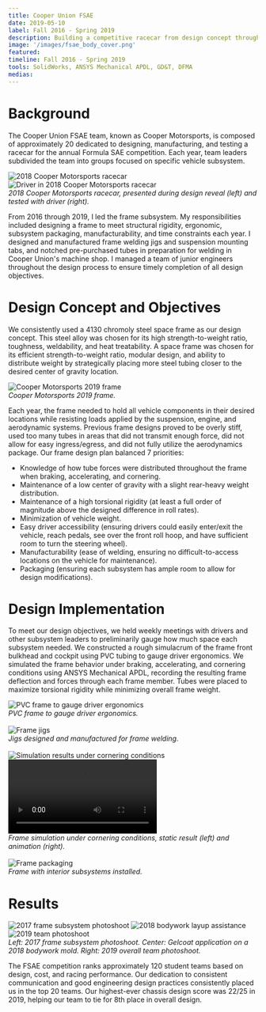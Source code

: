 ```yaml
---
title: Cooper Union FSAE
date: 2019-05-10
label: Fall 2016 - Spring 2019
description: Building a competitive racecar from design concept through production
image: '/images/fsae_body_cover.png'
featured:
timeline: Fall 2016 - Spring 2019
tools: SolidWorks, ANSYS Mechanical APDL, GD&T, DFMA
medias:
---
```

# Background

The Cooper Union FSAE team, known as Cooper Motorsports, is composed of approximately 20 dedicated to designing, manufacturing, and testing a racecar for the annual Formula SAE competition. Each year, team leaders subdivided the team into groups focused on specific vehicle subsystem.

<div class="gallery-box">
  <div class="gallery_two">
    <img src="/images/fsae_frame_presented.png" loading="lazy" alt="2018 Cooper Motorsports racecar">
    <img src="/images/fsae_driving.png" loading="lazy" alt="Driver in 2018 Cooper Motorsports racecar">
  </div>
  <em>2018 Cooper Motorsports racecar, presented during design reveal (left) and tested with driver (right).</em>
</div>

From 2016 through 2019, I led the frame subsystem. My responsibilities included designing a frame to meet structural rigidity, ergonomic, subsystem packaging, manufacturability, and time constraints each year. I designed and manufactured frame welding jigs and suspension mounting tabs, and notched pre-purchased tubes in preparation for welding in Cooper Union's machine shop. I managed a team of junior engineers throughout the design process to ensure timely completion of all design objectives.

# Design Concept and Objectives

We consistently used a 4130 chromoly steel space frame as our design concept. This steel alloy was chosen for its high strength-to-weight ratio, toughness, weldability, and heat treatability. A space frame was chosen for its efficient strength-to-weight ratio, modular design, and ability to distribute weight by strategically placing more steel tubing closer to the desired center of gravity location.

<div class="gallery-box">
  <div class="gallery_two">
    <img src="/images/fsae_frame.png" loading="lazy" alt="Cooper Motorsports 2019 frame">
  </div>
  <em>Cooper Motorsports 2019 frame.</em>
</div>

Each year, the frame needed to hold all vehicle components in their desired locations while resisting loads applied by the suspension, engine, and aerodynamic systems. Previous frame designs proved to be overly stiff, used too many tubes in areas that did not transmit enough force, did not allow for easy ingress/egress, and did not fully utilize the aerodynamics package. Our frame design plan balanced 7 priorities:

- Knowledge of how tube forces were distributed throughout the frame when braking, accelerating, and cornering.
- Maintenance of a low center of gravity with a slight rear-heavy weight distribution.
- Maintenance of a high torsional rigidity (at least a full order of magnitude above the designed difference in roll rates).
- Minimization of vehicle weight.
- Easy driver accessibility (ensuring drivers could easily enter/exit the vehicle, reach pedals, see over the front roll hoop, and have sufficient room to turn the steering wheel).
-  Manufacturability (ease of welding, ensuring no difficult-to-access locations on the vehicle for maintenance).
- Packaging (ensuring each subsystem has ample room to allow for design modifications).

# Design Implementation

To meet our design objectives, we held weekly meetings with drivers and other subsystem leaders to preliminarily gauge how much space each subsystem needed. We constructed a rough simulacrum of the frame front bulkhead and cockpit using PVC tubing to gauge driver ergonomics. We simulated the frame behavior under braking, accelerating, and cornering conditions using ANSYS Mechanical APDL, recording the resulting frame deflection and forces through each frame member. Tubes were placed to maximize torsional rigidity while minimizing overall frame weight.

<div class="gallery-box">
  <div class="gallery_two">
    <img src="/images/fsae_pvc_frame.png" loading="lazy" alt="PVC frame to gauge driver ergonomics">
  </div>
  <em>PVC frame to gauge driver ergonomics.</em>
</div>

<br />

<div class="gallery-box">
  <div class="gallery_two">
    <img src="/images/fsae_jigs.png" loading="lazy" alt="Frame jigs">
  </div>
  <em>Jigs designed and manufactured for frame welding.</em>
</div>

<br />

<div class="gallery-box">
  <div class="gallery_two">
    <img src="/images/fsae_simulation.png" loading="lazy" alt="Simulation results under cornering conditions">
    <video controls loading="lazy" alt="Simulation animation under cornering conditions">
      <source src="/videos/fsae_animation.mp4" type="video/mp4">
    </video>
  </div>
  <em>Frame simulation under cornering conditions, static result (left) and animation (right).</em>
</div>

<br />

<div class="gallery-box">
  <div class="gallery_two">
    <img src="/images/fsae_frame_packaging.png" loading="lazy" alt="Frame packaging">
  </div>
  <em>Frame with interior subsystems installed.</em>
</div>

# Results

<div class="gallery-box">
  <div class="gallery_three">
    <img src="/images/fsae_photoshoot2.png" loading="lazy" alt="2017 frame subsystem photoshoot">
    <img src="/images/fsae_photoshoot3.png" loading="lazy" alt="2018 bodywork layup assistance">
    <img src="/images/fsae_photoshoot1.png" loading="lazy" alt="2019 team photoshoot">
  </div>
  <em>Left: 2017 frame subsystem photoshoot.
  Center: Gelcoat application on a 2018 bodywork mold.
  Right: 2019 overall team photoshoot.</em>
</div>

The FSAE competition ranks approximately 120 student teams based on design, cost, and racing performance. Our dedication to consistent communication and good engineering design practices consistently placed us in the top 20 teams. Our highest-ever chassis design score was 22/25 in 2019, helping our team to tie for 8th place in overall design.
